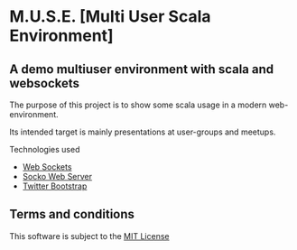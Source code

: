 M.U.S.E. [Multi User Scala Environment]
========================================

## A demo multiuser environment with scala and websockets

The purpose of this project is to show some scala usage in a modern web-environment.

Its intended target is mainly presentations at user-groups and meetups.

Technologies used

 - [Web Sockets][ws]
 - [Socko Web Server][socko]
 - [Twitter Bootstrap][bootstrap]

## Terms and conditions

This software is subject to the [MIT License][license]

[socko]: http://sockoweb.org/
[ws]: http://dev.w3.org/html5/websockets/
[bootstrap]: http://twitter.github.io/bootstrap/
[license]: http://opensource.org/licenses/mit-license.php

